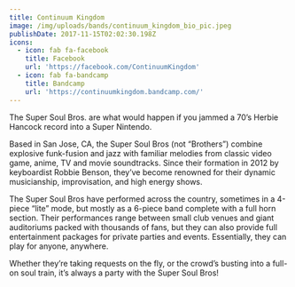```yaml
---
title: Continuum Kingdom
image: /img/uploads/bands/continuum_kingdom_bio_pic.jpeg
publishDate: 2017-11-15T02:02:30.198Z
icons:
  - icon: fab fa-facebook
    title: Facebook
    url: 'https://facebook.com/ContinuumKingdom'
  - icon: fab fa-bandcamp
    title: Bandcamp
    url: 'https://continuumkingdom.bandcamp.com/'
---
```

The Super Soul Bros. are what would happen if you jammed a 70’s Herbie Hancock record into a Super Nintendo.

Based in San Jose, CA, the Super Soul Bros (not “Brothers”) combine explosive funk-fusion and jazz with familiar melodies from classic video game, anime, TV and movie soundtracks. Since their formation in 2012 by keyboardist Robbie Benson, they’ve become renowned for their dynamic musicianship, improvisation, and high energy shows.<!--more-->

The Super Soul Bros have performed across the country, sometimes in a 4-piece “lite” mode, but mostly as a 6-piece band complete with a full horn section. Their performances range between small club venues and giant auditoriums packed with thousands of fans, but they can also provide full entertainment packages for private parties and events. Essentially, they can play for anyone, anywhere.

Whether they’re taking requests on the fly, or the crowd’s busting into a full-on soul train, it’s always a party with the Super Soul Bros!
